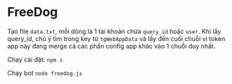 # FreeDog

Tạo file `data.txt`, mỗi dòng là 1 tài khoản chứa `query_id` hoặc `user`. Khi lấy query_id, chú ý tìm trong key từ `tgWebAppData` và lấy đến cuối chuỗi vì token app này đang merge cả các phần config app khác vào 1 chuỗi duy nhất.

Chạy cài đặt:
`npm i`

Chạy bot
`node freedog.js`